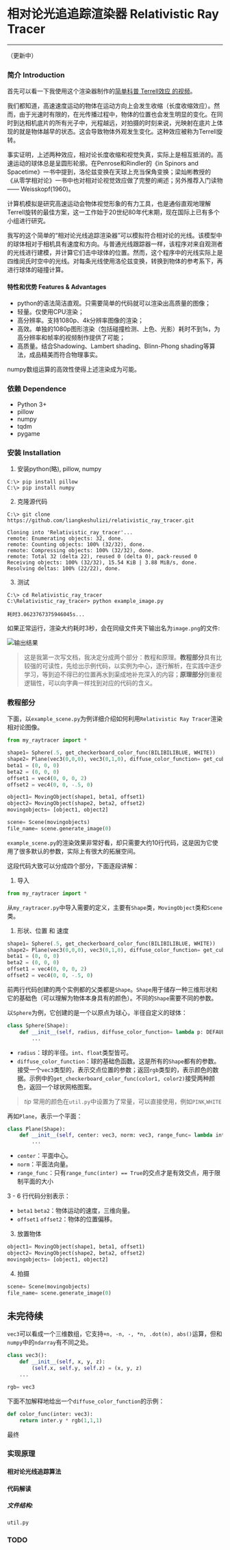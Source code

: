# 相对论光追追踪渲染器 Relativistic Ray Tracer
---
（更新中）

### 简介 Introduction
首先可以看一下我使用这个渲染器制作的[简单科普 Terrell效应 的视频](https://www.bilibili.com/video/BV1JY411L7xm?spm_id_from=333.999.0.0)。

我们都知道，高速速度运动的物体在运动方向上会发生收缩（长度收缩效应）。然而，由于光速时有限的，在光传播过程中，物体的位置也会发生明显的变化。在同时到达相机底片的所有光子中，光程越远，对拍摄的时刻来说，光映射在底片上体现的就是物体越早的状态。这会导致物体外观发生变化。这种效应被称为Terrell旋转。

事实证明，上述两种效应，相对论长度收缩和视觉失真，实际上是相互抵消的。高速运动的球体总是呈圆形轮廓。在Penrose和Rindler的《in Spinors and Spacetime》一书中提到，洛伦兹变换在天球上充当保角变换；梁灿彬教授的《从零学相对论》一书中也对相对论视觉效应做了完整的阐述；另外推荐入门读物 —— Weisskopf(1960)。

计算机模拟是研究高速运动会物体视觉形象的有力工具，也是通俗直观地理解Terrell旋转的最佳方案，这一工作始于20世纪80年代末期，现在国际上已有多个小组进行研究。

我写的这个简单的“相对论光线追踪渲染器”可以模拟符合相对论的光线。该模型中的球体相对于相机具有速度和方向。与普通光线跟踪器一样，该程序对来自观测者的光线进行建模，并计算它们击中球体的位置。然而，这个程序中的光线实际上是四维闵氏时空中的光线。对每条光线使用洛伦兹变换，转换到物体的参考系下，再进行球体的碰撞计算。

#### 特性和优势 Features & Advantages
+ python的语法简洁直观。只需要简单的代码就可以渲染出高质量的图像；
+ 轻量。仅使用CPU渲染；
+ 高分辨率。支持1080p、4k分辨率图像的渲染；
+ 高效。单独的1080p图形渲染（包括碰撞检测、上色、光影）耗时不到1s，为高分辨率和帧率的视频制作提供了可能；
+ 高质量。结合Shadowing、Lambert shading、Blinn-Phong shading等算法，成品精美而符合物理事实。

numpy数组运算的高效性使得上述渲染成为可能。

### 依赖 Dependence
+ Python 3+
+ pillow
+ numpy
+ tqdm
+ pygame

### 安装 Installation

1. 安装python(略), pillow, numpy
```
C:\> pip install pillow
C:\> pip install numpy
```
2. 克隆源代码
```
C:\> git clone https://github.com/liangkeshulizi/relativistic_ray_tracer.git
```
```
Cloning into 'Relativistic_ray_tracer'...
remote: Enumerating objects: 32, done.
remote: Counting objects: 100% (32/32), done.
remote: Compressing objects: 100% (32/32), done.
remote: Total 32 (delta 22), reused 0 (delta 0), pack-reused 0
Receiving objects: 100% (32/32), 15.54 KiB | 3.88 MiB/s, done.
Resolving deltas: 100% (22/22), done.
```
3. 测试
```
C:\> cd Relativistic_ray_tracer
C:\Relativistic_ray_tracer> python example_image.py
```
```
耗时3.0623767375946045s...
```
如果正常运行，渲染大约耗时3秒，会在同级文件夹下输出名为`image.png`的文件:

![输出结果](./image.png)


> 这是我第一次写文档，我决定分成两个部分：教程和原理。**教程部分**具有比较强的可读性，先给出示例代码，以实例为中心，逐行解析，在实践中逐步学习，等到迫不得已的位置再水到渠成地补充深入的内容；**原理部分**则重视逻辑性，可以向字典一样找到对应的代码的含义。

### 教程部分

下面，以`example_scene.py`为例详细介绍如何利用`Relativistic Ray Tracer`渲染相对论图像。
```py
from my_raytracer import *

shape1= Sphere(.5, get_checkerboard_color_func(BILIBILIBLUE, WHITE))
shape2= Plane(vec3(0,0,0), vec3(0,1,0), diffuse_color_function= get_cubical_checkerboard_color_func(GREY, WHITE, .3))
beta1 = (0, 0, 0)
beta2 = (0, 0, 0)
offset1 = vec4(0, 0, 0, 2)
offset2 = vec4(0, 0, -.5, 0)

object1= MovingObject(shape1, beta1, offset1)
object2= MovingObject(shape2, beta2, offset2)
movingobjects= [object1, object2]

scene= Scene(movingobjects)
file_name= scene.generate_image(0)
```
`example_scene.py`的渲染效果非常好看，却只需要大约10行代码，这是因为它使用了很多默认的参数，实际上有很大的拓展空间。

这段代码大致可以分成四个部分，下面逐段讲解：

1. 导入
```py
from my_raytracer import *
```
从`my_raytracer.py`中导入需要的定义，主要有`Shape`类，`MovingObject`类和`Scene`类。

1. 形状、位置 和 速度
```py
shape1= Sphere(.5, get_checkerboard_color_func(BILIBILIBLUE, WHITE))
shape2= Plane(vec3(0,0,0), vec3(0,1,0), diffuse_color_function= get_cubical_checkerboard_color_func(GREY, WHITE, .3))
beta1 = (0, 0, 0)
beta2 = (0, 0, 0)
offset1 = vec4(0, 0, 0, 2)
offset2 = vec4(0, 0, -.5, 0)
```
前两行代码创建的两个实例都的父类都是`Shape`。`Shape`用于储存一种三维形状和它的基础色（可以理解为物体本身具有的颜色）。不同的`Shape`需要不同的参数。

以`Sphere`为例，它创建的是一个以原点为球心，半径自定义的球体：
```py
class Sphere(Shape):
    def __init__(self, radius, diffuse_color_function= lambda p: DEFAULT_OBJ_COLOR):
        ...
```
+ `radius`：球的半径。`int`、`float`类型皆可。
+ `diffuse_color_function`：球的基础色函数。这是所有的`Shape`都有的参数。接受一个`vec3`类型的，表示交点位置的参数；返回`rgb`类型的，表示颜色的数据。示例中的`get_checkerboard_color_func(color1, color2)`接受两种颜色，返回一个球状网格图案。
> *tip*  常用的颜色在`util.py`中设置为了常量，可以直接使用，例如`PINK`,`WHITE`

再如`Plane`，表示一个平面：
```py
class Plane(Shape):
    def __init__(self, center: vec3, norm: vec3, range_func= lambda inter: True, diffuse_color_function= lambda p: DEFAULT_OBJ_COLOR):
        ...
```
+ `center`：平面中心。
+ `norm`：平面法向量。
+ `range_func`：只有`range_func(inter) == True`的交点才是有效交点，用于限制平面的大小
  
3 - 6 行代码分别表示：

+ `beta1` `beta2`：物体运动的速度，三维向量。
+ `offset1` `offset2`：物体的位置偏移。

3. 放置物体
```py
object1= MovingObject(shape1, beta1, offset1)
object2= MovingObject(shape2, beta2, offset2)
movingobjects= [object1, object2]
```

4. 拍摄
```py
scene= Scene(movingobjects)
file_name= scene.generate_image(0)
```

未完待续
---
`vec3`可以看成一个三维数组，它支持`+n, -n, -, *n, .dot(n), abs()`运算，但和`numpy`中的`ndarray`有不同之处。
```py
class vec3():
    def __init__(self, x, y, z):
        (self.x, self.y, self.z) = (x, y, z)    
    ...

rgb= vec3
```

下面不加解释地给出一个`diffuse_color_function`的示例：
```py
def color_func(inter: vec3):
    return inter.y * rgb(1,1,1)
```
最终


### 实现原理

#### 相对论光线追踪算法

#### 代码解读
##### 文件结构:
`util.py`

### TODO
